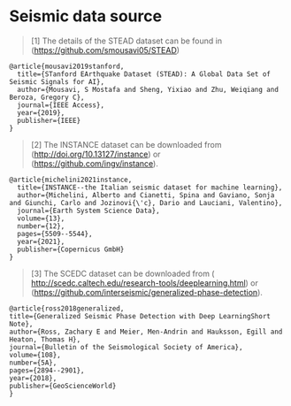 
# Seismic data source


 >[1] The details of the STEAD dataset can be found in (https://github.com/smousavi05/STEAD)
  ```
  @article{mousavi2019stanford,
    title={STanford EArthquake Dataset (STEAD): A Global Data Set of Seismic Signals for AI},
    author={Mousavi, S Mostafa and Sheng, Yixiao and Zhu, Weiqiang and Beroza, Gregory C},
    journal={IEEE Access},
    year={2019},
    publisher={IEEE}
  }
  ```

  >[2] The INSTANCE dataset can be downloaded from (http://doi.org/10.13127/instance) or (https://github.com/ingv/instance).
  ```
  @article{michelini2021instance,
    title={INSTANCE--the Italian seismic dataset for machine learning},
    author={Michelini, Alberto and Cianetti, Spina and Gaviano, Sonja and Giunchi, Carlo and Jozinovi{\'c}, Dario and Lauciani, Valentino},
    journal={Earth System Science Data},
    volume={13},
    number={12},
    pages={5509--5544},
    year={2021},
    publisher={Copernicus GmbH}
  }
  ```
  
  
  >[3] The SCEDC dataset can be downloaded from ( http://scedc.caltech.edu/research-tools/deeplearning.html) or (https://github.com/interseismic/generalized-phase-detection).
  ```
  @article{ross2018generalized,
  title={Generalized Seismic Phase Detection with Deep LearningShort Note},
  author={Ross, Zachary E and Meier, Men-Andrin and Hauksson, Egill and Heaton, Thomas H},
  journal={Bulletin of the Seismological Society of America},
  volume={108},
  number={5A},
  pages={2894--2901},
  year={2018},
  publisher={GeoScienceWorld}
  }
  ```
